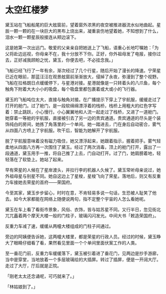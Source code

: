 # 太空红楼梦

黛玉站在飞船船尾的巨大舷窗前，望着窗外浓黑的夜空被推进器流水似地曲起。星辰一颗一颗的在一块巨大的黑布上烧出来，凝重哀伤地望着她，不知想到了什么，泪水一颗一颗星辰般接连从颊边滚下。

这是她第一次出远门。敬爱的父亲亲自把她送上了飞船，语重心长地叮嘱她：「为父将赴边巡视，你母亲不在，我十分放不下你。正好，你外祖母发了电报，接你过去，正好减我顾盼之忧，黛玉，你便去吧，不必挂念我。」

飞船已经飞行了一年有余，渐次经过了几个行星，随后开始了漫长的降速。宁荣星已近在眼前，那蓝汪汪在观景舷窗前渐渐放大，侵掉了永夜，弥漫到了整个视野。飞船在拉格朗日点缓缓停下，与星港对接。星港就像是一只转着头的八爪鱼，每个触角下附着大大小小的吸盘，每个吸盘里都包裹着或大或小的飞行器。

黛玉的飞船吨位太大，直接与触角对接。在广播提示下穿上了宇航服，缓缓走过了打开的舱门。过了舱门，是一段软绵绵漂浮着的栈桥，栈桥上用粗大的红色字写着：禁止跳跃，小心慢行。小心翼翼地和人流一起走过了栈桥，又进了一道舱门。她穿着一等舱的宇航服，直接被引去了另一边的贵宾通道。贵宾通道的尽头是个装饰纯白的房间，她拣了角落里的一个单间。她一踏进去，门在身后自动密合，雾气从四面八方喷上了宇航服。吹干后，智能为她解开了宇航服。

脱了宇航服意味着没有磁力吸住，她又漂浮起来，她跟着指示，握着把手。雾气轻柔地从四面八方再一次围住了黛玉。经过了两次消毒，顶上的舱门打开，露出了一段通道，黛玉用手一推，将自己推了上去，门自动打开。过了门，她肩膀着地，轻轻落在了软垫上。她站了起来。

早有荣星的人候在了星岸渡头，并拉行李的机器人久候了。黛玉常听母亲说过，她外祖母星与别星不同。她自这边上了星梭，星梭飞向了荣星。落地后，则又有反重力车接她去荣星的首府——荣国府。

今至其家，黛玉步步留心，时时在意，不肯轻易多说一句话，生恐被人耻笑了他去。如今大家都能在网络上随便说两句，指不定整个宇宙的人怎么看她呢。

黛玉在车上看了看街市景象，风俗、衣饰，皆与姑苏星不同。又行半日，忽见街北兀兀矗着两个摩天大楼一般的门柱子，玻璃闪闪发光。中间大书「敕造荣国府」。

反重力车减了速，缓缓从两幢大楼组成的门柱子间通过。

旁边的阿姨便告诉她，这两幢大楼里，都是荣星的行政人员。经过的时候，黛玉睁大了眼睛仔细看了看，果然看见里面一个个单间里面伏案工作的人类。

至一垂花门前，反重力车缓缓落下，黛玉被引着进了垂花门，见两边是抄手游廊，当中是穿堂，当地放着一个多层玻璃绘的大插屏。转过了插屏，便是一开阔大厅。走过了大厅，厅后就是正院。

「刚老太太还念诵呢，可巧就来了。」

「林姑娘到了。」

